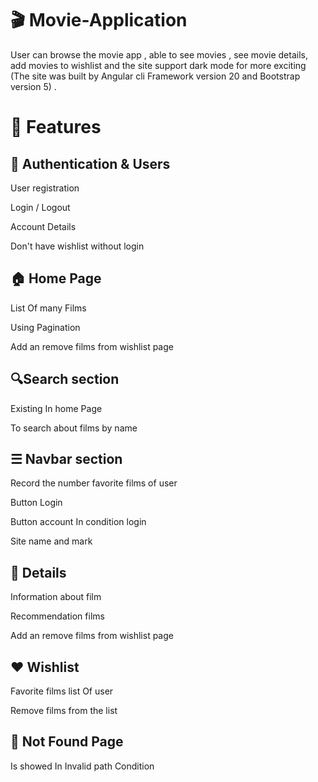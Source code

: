 # 🎬 Movie-Application

User can browse the movie app , able to see movies , see movie details, add movies to wishlist and the site support dark mode for more exciting (The site was built by Angular cli Framework version 20 and Bootstrap version 5) .

# 🚀 Features
## 🔑 Authentication & Users
User registration

Login / Logout

Account Details

Don't have wishlist without login

## 🏠 Home Page
List Of many Films

Using Pagination

Add an remove films from wishlist page


## 🔍Search section
Existing In home Page 

To search about films by name

## ☰ Navbar section

Record the number favorite films of user

Button Login

Button account In condition login

Site name and mark

## 📜 Details
Information about film

Recommendation films

Add an remove films from wishlist page

## ❤️ Wishlist
Favorite films list Of user

Remove films from the list

## 🚫 Not Found Page
Is showed In Invalid path Condition


